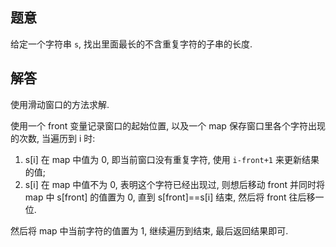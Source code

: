 ## 题意

给定一个字符串 `s`, 找出里面最长的不含重复字符的子串的长度.

## 解答

使用滑动窗口的方法求解.

使用一个 front 变量记录窗口的起始位置, 以及一个 map 保存窗口里各个字符出现的次数, 当遍历到 i 时:

1. s[i] 在 map 中值为 0, 即当前窗口没有重复字符, 使用 `i-front+1` 来更新结果的值;
2. s[i] 在 map 中值不为 0, 表明这个字符已经出现过, 则想后移动 front 并同时将 map 中 s[front] 的值置为 0, 直到 s[front]==s[i] 结束, 然后将 front 往后移一位.

然后将 map 中当前字符的值置为 1, 继续遍历到结束, 最后返回结果即可.